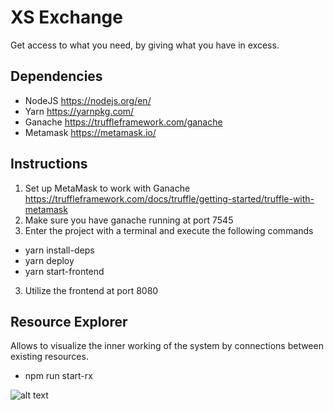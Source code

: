 # XS Exchange
Get access to what you need, by giving what you have in excess.

## Dependencies
* NodeJS https://nodejs.org/en/
* Yarn https://yarnpkg.com/
* Ganache https://truffleframework.com/ganache
* Metamask https://metamask.io/

## Instructions
1. Set up MetaMask to work with Ganache https://truffleframework.com/docs/truffle/getting-started/truffle-with-metamask
2. Make sure you have ganache running at port 7545
3. Enter the project with a terminal and execute the following commands
* yarn install-deps
* yarn deploy
* yarn start-frontend
3. Utilize the frontend at port 8080


## Resource Explorer

Allows to visualize the inner working of the system by  connections between existing resources.

* npm run start-rx

![alt text](http://profeth.org/resourceexplorer.jpg)
